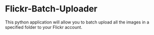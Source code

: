 Flickr-Batch-Uploader
=====================

This python application will allow you to batch upload all the images in a specified folder to your Flickr account.
